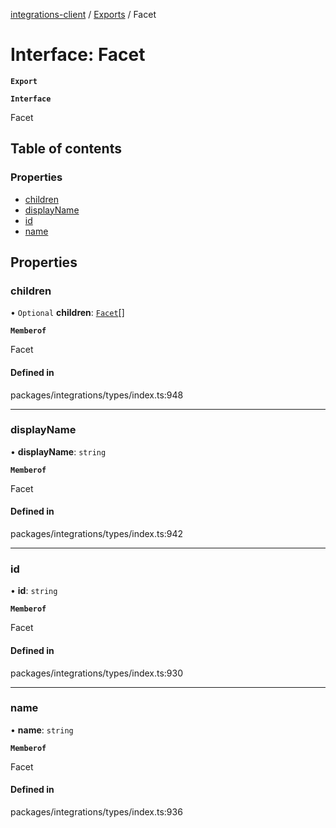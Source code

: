 [integrations-client](../README.md) / [Exports](../modules.md) / Facet

# Interface: Facet

**`Export`**

**`Interface`**

Facet

## Table of contents

### Properties

- [children](Facet.md#children)
- [displayName](Facet.md#displayname)
- [id](Facet.md#id)
- [name](Facet.md#name)

## Properties

### children

• `Optional` **children**: [`Facet`](Facet.md)[]

**`Memberof`**

Facet

#### Defined in

packages/integrations/types/index.ts:948

___

### displayName

• **displayName**: `string`

**`Memberof`**

Facet

#### Defined in

packages/integrations/types/index.ts:942

___

### id

• **id**: `string`

**`Memberof`**

Facet

#### Defined in

packages/integrations/types/index.ts:930

___

### name

• **name**: `string`

**`Memberof`**

Facet

#### Defined in

packages/integrations/types/index.ts:936
